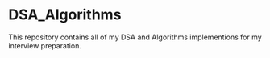 # DSA_Algorithms
This repository contains all of my DSA and Algorithms implementions for my interview preparation.
